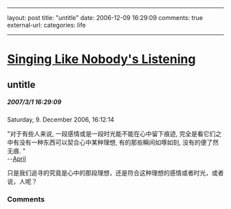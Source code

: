 
---
layout: post
title: "untitle"
date: 2006-12-09 16:29:09
comments: true
external-url: 
categories: life

---

				
# [Singing Like Nobody's Listening][1]

   [1]: index.html

## untitle

##### 2007/3/1 16:29:09

Saturday, 9. December 2006, 16:12:14

  


  


"对于有些人来说, 一段感情或是一段时光能不能在心中留下痕迹, 完全是看它们之中有没有一种东西可以契合心中某种理想, 有的那些瞬间如啄如刻, 没有的便了然无痕. "  
--[April][2]  
  
只是我们追寻的究竟是心中的那段理想，还是符合这种理想的感情或者时光，或者说，人呢？

   [2]: http://aprilrr.yculblog.com/

### Comments